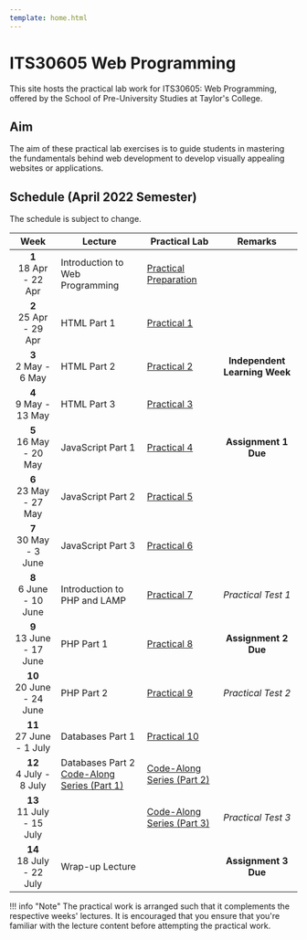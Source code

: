 ```yaml
---
template: home.html
---
```


<h1 class="text-center">
    ITS30605 Web Programming
</h1>

<p class="text-center fw-bold">
    This site hosts the practical lab work for ITS30605: Web Programming, offered by the School of Pre-University Studies at Taylor's College.
</p>

## Aim

The aim of these practical lab exercises is to guide students in mastering the fundamentals behind web development to develop visually appealing websites or applications.

## Schedule (April 2022 Semester)

The schedule is subject to change.

|             Week              | Lecture                                                    | Practical Lab                          |            Remarks            |
| :---------------------------: | ---------------------------------------------------------- | -------------------------------------- | :---------------------------: |
|  **1** <br> 18 Apr - 22 Apr   | Introduction to Web Programming                            | [Practical Preparation](lab00.md)      |
|  **2** <br> 25 Apr - 29 Apr   | HTML Part 1                                                | [Practical 1](lab01.md)                |
|   **3** <br> 2 May - 6 May    | HTML Part 2                                                | [Practical 2](lab02.md)                | **Independent Learning Week** |
|   **4** <br> 9 May - 13 May   | HTML Part 3                                                | [Practical 3](lab03.md)                |
|  **5** <br> 16 May - 20 May   | JavaScript Part 1                                          | [Practical 4](lab04.md)                |     **Assignment 1 Due**      |
|  **6** <br> 23 May - 27 May   | JavaScript Part 2                                          | [Practical 5](lab05.md)                |
|  **7** <br> 30 May - 3 June   | JavaScript Part 3                                          | [Practical 6](lab06.md)                |
|  **8** <br> 6 June - 10 June  | Introduction to PHP and LAMP                               | [Practical 7](lab07.md)                |      _Practical Test 1_       |
| **9** <br> 13 June - 17 June  | PHP Part 1                                                 | [Practical 8](lab08.md)                |     **Assignment 2 Due**      |
| **10** <br> 20 June - 24 June | PHP Part 2                                                 | [Practical 9](lab09.md)                |      _Practical Test 2_       |
| **11** <br> 27 June - 1 July  | Databases Part 1                                           | [Practical 10](lab10.md)               |
|  **12** <br> 4 July - 8 July  | Databases Part 2<br>[Code-Along Series (Part 1)](lab11.md) | [Code-Along Series (Part 2)](lab12.md) |
| **13** <br> 11 July - 15 July |                                                            | [Code-Along Series (Part 3)](lab13.md) |      _Practical Test 3_       |
| **14** <br> 18 July - 22 July | Wrap-up Lecture                                            |                                        |     **Assignment 3 Due**      |

!!! info "Note"
The practical work is arranged such that it complements the respective weeks' lectures.
It is encouraged that you ensure that you're familiar with the lecture content before attempting the practical work.

<!-- ## Assignment 3 Groupings -->

<!-- Unavailable at the moment, please check back later! -->

<!-- - [Assignment 3 Groupings](asgn3_202204.md) -->
